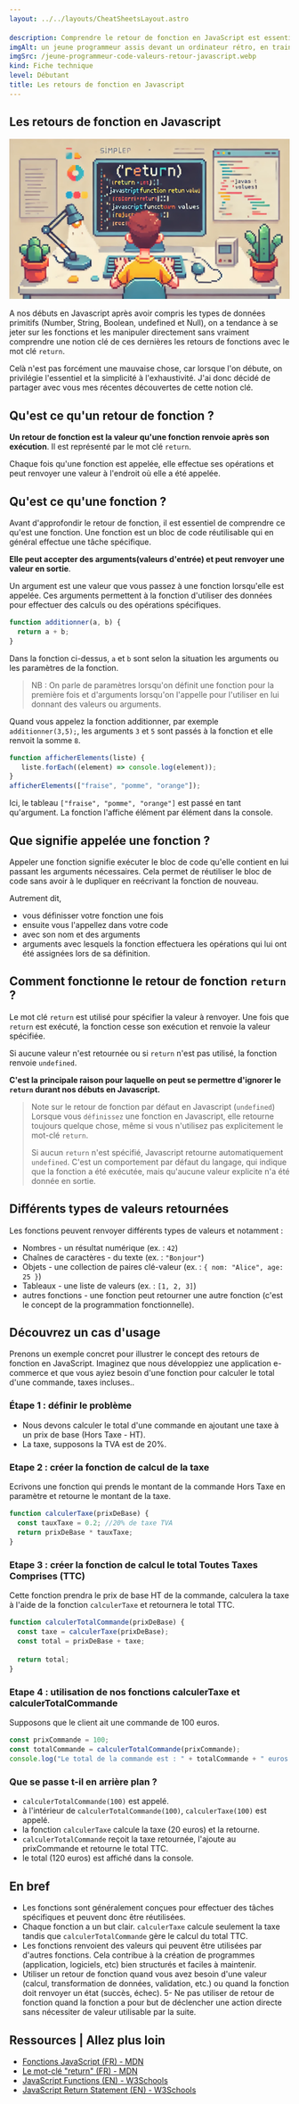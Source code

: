 ```yaml
---
layout: ../../layouts/CheatSheetsLayout.astro

description: Comprendre le retour de fonction en JavaScript est essentiel pour tout développeur souhaitant maîtriser ce langage. Malheureusement, ce concept crucial est souvent sous-estimé dans les tutoriels. Dans cet article, je prends le temps d'expliquer comment fonctionne le mot clé « return » et son utilité.
imgAlt: un jeune programmeur assis devant un ordinateur rétro, en train de coder des valeurs de retour en javaScript, pixel art
imgSrc: /jeune-programmeur-code-valeurs-retour-javascript.webp
kind: Fiche technique
level: Débutant
title: Les retours de fonction en Javascript
---
```


<article>

# Les retours de fonction en Javascript

![un jeune programmeur assis devant un ordinateur rétro, en train de coder des valeurs de retour en javaScript, pixel art](/public/jeune-programmeur-code-valeurs-retour-javascript.webp)

A nos débuts en Javascript après avoir compris les types de données primitifs (Number, String, Boolean, undefined et Null), on a tendance à se jeter sur les fonctions et les manipuler directement sans vraiment comprendre une notion clé de ces dernières les retours de fonctions avec le mot clé `return`.

Celà n'est pas forcément une mauvaise chose, car lorsque l'on débute, on privilégie l'essentiel et la simplicité à l'exhaustivité.
J'ai donc décidé de partager avec vous mes récentes découvertes de cette notion clé.

## Qu'est ce qu'un retour de fonction ?

**Un retour de fonction est la valeur qu'une fonction renvoie après son exécution**. Il est représenté par le mot clé `return`.

Chaque fois qu'une fonction est appelée, elle effectue ses opérations et peut renvoyer une valeur à l'endroit où elle a été appelée.


## Qu'est ce qu'une fonction ?


Avant d'approfondir le retour de fonction, il est essentiel de comprendre ce qu'est une fonction.
Une fonction est un bloc de code réutilisable qui en général effectue une tâche spécifique.

**Elle peut accepter des arguments(valeurs d'entrée) et peut renvoyer une valeur en sortie**.

Un argument est une valeur que vous passez à une fonction lorsqu'elle est appelée. Ces arguments permettent à la fonction d'utiliser des données pour effectuer des calculs ou des opérations spécifiques.


```javascript
function additionner(a, b) {
  return a + b;
}
```

Dans la fonction ci-dessus, `a` et `b` sont selon la situation les arguments ou les paramètres de la fonction.


> NB : On parle de paramètres lorsqu'on définit une fonction pour la première fois et d'arguments lorsqu'on l'appelle pour l'utiliser en lui donnant des valeurs ou arguments.



Quand vous appelez la fonction additionner, par exemple `additionner(3,5);`, les arguments `3` et `5` sont passés à la fonction et elle renvoit la somme `8`.



```javascript
function afficherElements(liste) {
   liste.forEach((element) => console.log(element));
}
afficherElements(["fraise", "pomme", "orange"]);
```



Ici, le tableau `["fraise", "pomme", "orange"]` est passé en tant qu'argument. La fonction l'affiche élément par élément dans la console.


## Que signifie appelée une fonction ?

Appeler une fonction signifie exécuter le bloc de code qu'elle contient en lui passant les arguments nécessaires. Cela permet de réutiliser le bloc de code sans avoir à le dupliquer en reécrivant la fonction de nouveau. 

Autrement dit,

- vous définisser votre fonction une fois
- ensuite vous l'appellez dans votre code
- avec son nom et des arguments
- arguments avec lesquels la fonction effectuera les opérations qui lui ont été assignées lors de sa définition.


## Comment fonctionne le retour de fonction `return` ?

Le mot clé `return` est utilisé pour spécifier la valeur à renvoyer. Une fois que `return` est exécuté, la fonction cesse son exécution et renvoie la valeur spécifiée.

Si aucune valeur n'est retournée ou si `return` n'est pas utilisé, la fonction renvoie `undefined`. 

**C'est la principale raison pour laquelle on peut se permettre d'ignorer le `return` durant nos débuts en Javascript.**


> Note sur le retour de fonction par défaut en Javascript (`undefined`)
> Lorsque vous `définissez` une fonction en Javascript, elle retourne toujours quelque chose, même si vous n'utilisez pas explicitement le mot-clé `return`.
>
>Si aucun `return` n'est spécifié, Javascript retourne automatiquement `undefined`. C'est un comportement par défaut du langage, qui indique que la fonction a été exécutée, mais qu'aucune valeur explicite n'a été donnée en sortie.


## Différents types de valeurs retournées

Les fonctions peuvent renvoyer différents types de valeurs et notamment :

- Nombres - un résultat numérique (ex. : `42`)
- Chaînes de caractères - du texte (ex. : `"Bonjour"`)
- Objets - une collection de paires clé-valeur (ex. : `{ nom: "Alice", age: 25 }`)
- Tableaux - une liste de valeurs (ex. : `[1, 2, 3]`)
- autres fonctions - une fonction peut retourner une autre fonction (c'est le concept de la programmation fonctionnelle).


## Découvrez un cas d'usage

Prenons un exemple concret pour illustrer le concept des retours de fonction en JavaScript. Imaginez que nous développiez une application e-commerce et que vous ayiez besoin d'une fonction pour calculer le total d'une commande, taxes incluses..

### Étape 1 : définir le problème

- Nous devons calculer le total d'une commande en ajoutant une taxe à un prix de base (Hors Taxe - HT).
- La taxe, supposons la TVA est de 20%.

### Etape 2 : créer la fonction de calcul de la taxe

Ecrivons une fonction qui prends le montant de la commande Hors Taxe en paramètre et retourne le montant de la taxe.

```javascript
function calculerTaxe(prixDeBase) {
  const tauxTaxe = 0.2; //20% de taxe TVA
  return prixDeBase * tauxTaxe;
}
```

### Etape 3 : créer la fonction de calcul le total Toutes Taxes Comprises (TTC)

Cette fonction prendra le prix de base HT de la commande, calculera la taxe à l'aide de la fonction `calculerTaxe` et retournera le total TTC.

```javascript
function calculerTotalCommande(prixDeBase) {
  const taxe = calculerTaxe(prixDeBase);
  const total = prixDeBase + taxe;

  return total;
}
```

### Etape 4 : utilisation de nos fonctions calculerTaxe et calculerTotalCommande

Supposons que le client ait une commande de 100 euros.

```javascript
const prixCommande = 100;
const totalCommande = calculerTotalCommande(prixCommande);
console.log("Le total de la commande est : " + totalCommande + " euros.");
```

### Que se passe t-il en arrière plan ?

- `calculerTotalCommande(100)` est appelé.
- à l'intérieur de `calculerTotalCommande(100)`, `calculerTaxe(100)` est appelé.
- la fonction `calculerTaxe` calcule la taxe (20 euros) et la retourne.
- `calculerTotalCommande` reçoit la taxe retournée, l'ajoute au prixCommande et retourne le total TTC.
- le total (120 euros) est affiché dans la console.


## En bref

- Les fonctions sont généralement conçues pour effectuer des tâches spécifiques et peuvent donc être réutilisées.
- Chaque fonction a un but clair. `calculerTaxe` calcule seulement la taxe tandis que `calculerTotalCommande` gère le calcul du total TTC.
- Les fonctions renvoient des valeurs qui peuvent être utilisées par d'autres fonctions. Cela contribue à la création de programmes (application, logiciels, etc) bien structurés et faciles à maintenir.
- Utiliser un retour de fonction quand vous avez besoin d'une valeur (calcul, transformation de données, validation, etc.) ou quand la fonction doit renvoyer un état (succès, échec).
5- Ne pas utiliser de retour de fonction quand la fonction a pour but de déclencher une action directe sans nécessiter de valeur utilisable par la suite.


## Ressources | Allez plus loin

- [Fonctions JavaScript (FR) - MDN](https://developer.mozilla.org/fr/docs/Web/JavaScript/Guide/Functions)
- [Le mot-clé "return" (FR) - MDN](https://developer.mozilla.org/fr/docs/Web/JavaScript/Reference/Statements/return)
- [JavaScript Functions (EN) - W3Schools](https://www.w3schools.com/js/js_functions.asp)
- [JavaScript Return Statement (EN) - W3Schools](https://www.w3schools.com/jsref/jsref_return.asp)

</article>
